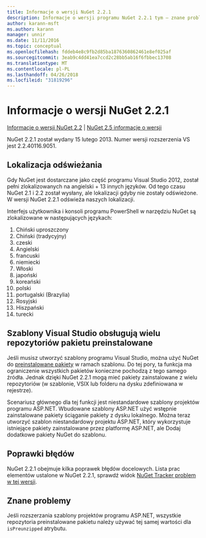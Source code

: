 ```yaml
---
title: Informacje o wersji NuGet 2.2.1
description: Informacje o wersji programu NuGet 2.2.1 tym — znane problemy, poprawki, dodatkowe funkcje i dcr.
author: karann-msft
ms.author: karann
manager: unnir
ms.date: 11/11/2016
ms.topic: conceptual
ms.openlocfilehash: fddeb4e8c9fb2d85ba1876360862461e8ef025af
ms.sourcegitcommit: 3eab9c4dd41ea7ccd2c28bb5ab16f6fbbec13708
ms.translationtype: MT
ms.contentlocale: pl-PL
ms.lasthandoff: 04/26/2018
ms.locfileid: "31819296"
---
```

# <a name="nuget-221-release-notes"></a>Informacje o wersji NuGet 2.2.1

[Informacje o wersji NuGet 2.2](../release-notes/nuget-2.2.md) | [NuGet 2.5 informacje o wersji](../release-notes/nuget-2.5.md)

NuGet 2.2.1 został wydany 15 lutego 2013.  Numer wersji rozszerzenia VS jest 2.2.40116.9051.

## <a name="localization-refresh"></a>Lokalizacja odświeżania
Gdy NuGet jest dostarczane jako część programu Visual Studio 2012, został pełni zlokalizowanych na angielski + 13 innych języków.  Od tego czasu NuGet 2.1 i 2.2 został wysłany, ale lokalizacji gdyby nie zostały odświeżone.  W wersji NuGet 2.2.1 odświeża naszych lokalizacji.

Interfejs użytkownika i konsoli programu PowerShell w narzędziu NuGet są zlokalizowane w następujących językach:

1. Chiński uproszczony
1. Chiński (tradycyjny)
1. czeski
1. Angielski
1. francuski
1. niemiecki
1. Włoski
1. japoński
1. koreański
1. polski
1. portugalski (Brazylia)
1. Rosyjski
1. Hiszpański
1. turecki

## <a name="visual-studio-templates-support-multiple-preinstalled-package-repositories"></a>Szablony Visual Studio obsługują wielu repozytoriów pakietu preinstalowane
Jeśli musisz utworzyć szablony programu Visual Studio, można użyć NuGet do [preinstalowane pakiety](../visual-studio-extensibility/visual-studio-templates.md) w ramach szablonu.  Do tej pory, ta funkcja ma ograniczenie wszystkich pakietów konieczne pochodzą z tego samego źródła.  Jednak dzięki NuGet 2.2.1 mogą mieć pakiety zainstalowane z wielu repozytoriów (w szablonie, VSIX lub folderu na dysku zdefiniowana w rejestrze).

Scenariusz głównego dla tej funkcji jest niestandardowe szablony projektów programu ASP.NET.  Wbudowane szablony ASP.NET użyć wstępnie zainstalowane pakiety ściąganie pakiety z dysku lokalnego.  Można teraz utworzyć szablon niestandardowy projektu ASP.NET, który wykorzystuje istniejące pakiety zainstalowane przez platformę ASP.NET, ale Dodaj dodatkowe pakiety NuGet do szablonu.

## <a name="bug-fixes"></a>Poprawki błędów
NuGet 2.2.1 obejmuje kilka poprawek błędów docelowych. Lista prac elementów ustalone w NuGet 2.2.1, sprawdź widok [NuGet Tracker problem w tej wersji](http://nuget.codeplex.com/workitem/list/advanced?keyword=&status=Closed&type=All&priority=All&release=NuGet%202.2.1&assignedTo=All&component=All&sortField=LastUpdatedDate&sortDirection=Descending&page=0).


## <a name="known-issues"></a>Znane problemy

Jeśli rozszerzania szablony projektów programu ASP.NET, wszystkie repozytoria preinstalowane pakietu należy używać tej samej wartości dla `isPreunzipped` atrybutu.
